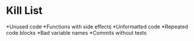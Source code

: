 Kill List
=========
*Unused code
*Functions with side effects
*Unformatted code
*Repeated code blocks
*Bad variable names
*Commits without tests
